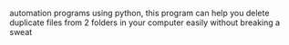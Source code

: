 automation programs using python,
this program can help you delete duplicate files from 2 folders in your computer easily without breaking a sweat
